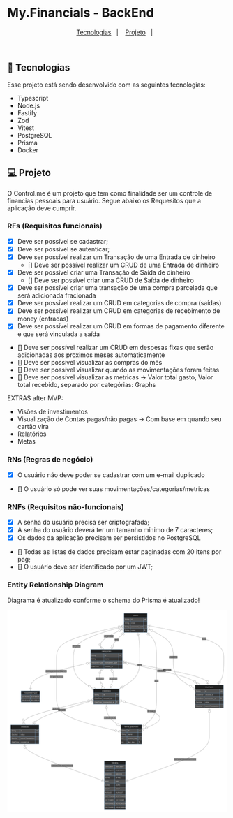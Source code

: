 # My.Financials - BackEnd

<p align="center">
  <a href="#-tecnologias">Tecnologias</a>&nbsp;&nbsp;&nbsp;|&nbsp;&nbsp;&nbsp;
  <a href="#-projeto">Projeto</a>&nbsp;&nbsp;&nbsp;|&nbsp;&nbsp;&nbsp;
</p>

<br>

## 🚀 Tecnologias

Esse projeto está sendo desenvolvido com as seguintes tecnologias:

- Typescript
- Node.js
- Fastify
- Zod
- Vitest
- PostgreSQL
- Prisma
- Docker

## 💻 Projeto

O Control.me é um projeto que tem como finalidade ser um controle de financias pessoais para usuário. Segue abaixo os Requesitos que a aplicação deve cumprir.

### RFs (Requisitos funcionais)

- [X] Deve ser possível se cadastrar;
- [X] Deve ser possível se autenticar;
- [X] Deve ser possível realizar um Transação de uma Entrada de dinheiro
  - [] Deve ser possível realizar um CRUD de uma Entrada de dinheiro
- [X] Deve ser possível criar uma Transação de Saída de dinheiro
  - [] Deve ser possível criar uma CRUD de Saída de dinheiro
- [X] Deve ser possível criar uma transação de uma compra parcelada que será adicionada fracionada
- [X] Deve ser possível realizar um CRUD em categorias de compra (saídas)
- [X] Deve ser possível realizar um CRUD em categorias de recebimento de money (entradas)
- [X] Deve ser possível realizar um CRUD em formas de pagamento diferente e que será vinculada a saída
- [] Deve ser possível realizar um CRUD em despesas fixas que serão adicionadas aos proximos meses automaticamente
- [] Deve ser possível visualizar as compras do mês
- [] Deve ser possível visualizar quando as movimentações foram feitas
- [] Deve ser possível visualizar as metricas -> Valor total gasto, Valor total recebido, separado por categórias: Graphs

EXTRAS after MVP:
- Visões de investimentos
- Visualização de Contas pagas/não pagas -> Com base em quando seu cartão vira
- Relatórios
- Metas

### RNs (Regras de negócio)

- [X] O usuário não deve poder se cadastrar com um e-mail duplicado
- [] O usuário só pode ver suas movimentações/categorias/metricas

### RNFs (Requisitos não-funcionais)

- [X] A senha do usuário precisa ser criptografada;
- [X] A senha do usuário deverá ter um tamanho mínimo de 7 caracteres;
- [X] Os dados da aplicação	precisam ser persistidos no PostgreSQL
- [] Todas as listas de dados precisam estar paginadas com 20 itens por pag;
- [] O usuário deve ser identificado por um JWT;

###  Entity Relationship Diagram
Diagrama é atualizado conforme o schema do Prisma é atualizado!

![ERD Image]

[ERD Image]: prisma/ERD.svg